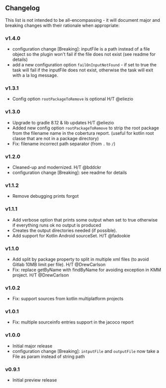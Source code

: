 <h2 class="github">Changelog</h2>

This list is not intended to be all-encompassing - it will document major and breaking changes with their rationale when appropriate:

### v1.4.0
- configuration change [Breaking]: inputFile is a path instead of a file object so the plugin won't fail if the file does not exist (see readme for details)
- add a new configuration option `failOnInputNotFound` - if set to true the task will fail if the inputFile does not exist, otherwise the task  will exit with a la log message.

### v1.3.1
- Config option `rootPackageToRemove` is optional H/T @eliezio

### v1.3.0
- Upgrade to gradle 8.12 & lib updates H/T @eliezio
- Added new config option `rootPackageToRemove` to strip the root package from the filename name in the cobertura report. (useful for kotlin root classe that are not in a package directory)
- Fix: filename incorrect path separator (from `.` to `/`)

### v1.2.0
- Cleaned-up and modernized. H/T @bddckr
- configuration change [Breaking]: see readme for details

### v1.1.2
- Remove debugging prints forgot
 
### v1.1.1
- Add verbose option that prints some output when set to true otherwise if everything runs ok no output is produced
- Creates the output directories needed (if possible).
- Add support for Kotlin Android sourceSet. H/T @fadookie

### v1.1.0
- Add split by package property to split in multiple xml files (to avoid Gitlab 10MB limit per file). H/T @DrewCarlson
- Fix: replace getByName with findByName for avoiding exception in KMM project. H/T @DrewCarlson

### v1.0.2
- Fix: support sources from kotlin multiplatform projects

### v1.0.1
- Fix: multiple sourceinfo entries support in the jacoco report
 
### v1.0.0
- Initial major release
- configuration change  [Breaking]: `intputFile` and `outputFile` now take a File as param instead of string path

### v0.9.1
- Initial preview release

